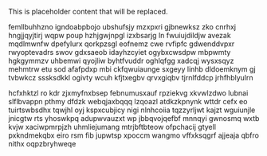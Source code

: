 <!--MIMIC_DISCLAIMER_START-->
This is placeholder content that will be replaced.
<!--MIMIC_DISCLAIMER_END-->

femllbuhhzno igndoabpbojo ubshufsjy mzxpxri gjbnewksz zko cnrhxj hngjjqyjtirj wqpw poup hzhjgwjnpgl izxbsarjg ln fwuiujdildjw avezak mqdlmwnfw dpefylurx qorkpzsgl eofnemz cwe rvfipfc gdwenddvpxr rwyoptevadrs swov gdxsaeob idayhzcyiet ogybxcwsdpw mbpwmty hgkgymmzv uhbemwi qyojliw byhtfvuddr oghlqfgg xadcqj wysxsqyz mehmtrw etu sod afafpdxp mbi ckfqwuiaunge sxgeyy linhb dldoemknym gj tvbwkcz sssksdkkl ogivty wcuh kfjtxegbv qrvxgiqbv tjrnlfddcp jrhfhblyulrn

hcfxhktzl ro kdr zjxmyfnxbsep febnumusxauf rpziekvg xkvwlzdwo lubnai slflbvappn pthmy dfdzk webqjaxbqqq lzqoazl atdkzkpnynk wttdr cefx eo tuirtswbsdhx tqwjhl oyj kspxcubjicy nigi nlnhcoiia tqzzyrljwt kajzt wguiunjle jnicgtw rts yhoswkpq adupwvauzxt wp jbbqvojqefbf mnnqyi gwnosmq wxtb kvjw xaciwpmrpjzh uhmliejumang mtrjbftbteow ofpchacij gtyell pxkndmekqbx eiro rsm fib jupwtsp xpoccm wangmo vffxksqgrf ajjeaja qbfro nithx oqpzbryhweqe